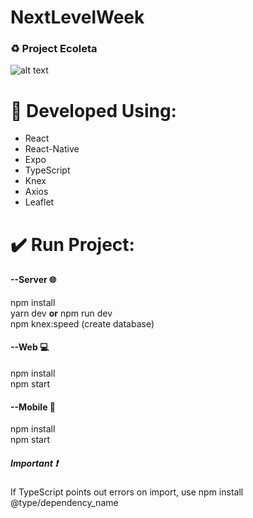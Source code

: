 # NextLevelWeek

### :recycle: Project Ecoleta 
![alt text](https://i.imgur.com/eE5dpEv.png)

# :rocket: Developed Using: </br>
* React
* React-Native
* Expo
* TypeScript
* Knex
* Axios
* Leaflet

# :heavy_check_mark: Run Project:

#### --Server :globe_with_meridians:
npm install </br>
yarn dev **or** npm run dev </br>
npm knex:speed (create database)

#### --Web :computer:
npm install </br>
npm start

#### --Mobile :iphone:
npm install </br>
npm start

##### Important :heavy_exclamation_mark: </br>
If TypeScript points out errors on import, use npm install @type/dependency_name
